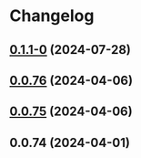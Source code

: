 # Changelog

## [0.1.1-0](https://github.com/shimmy-rukundo/ui/compare/0.0.76...v0.1.1-0) (2024-07-28)

## [0.0.76](https://github.com/shimmy-rukundo/ui/compare/0.0.75...0.0.76) (2024-04-06)

## [0.0.75](https://github.com/shimmy-rukundo/ui/compare/0.0.74...0.0.75) (2024-04-06)

## 0.0.74 (2024-04-01)

